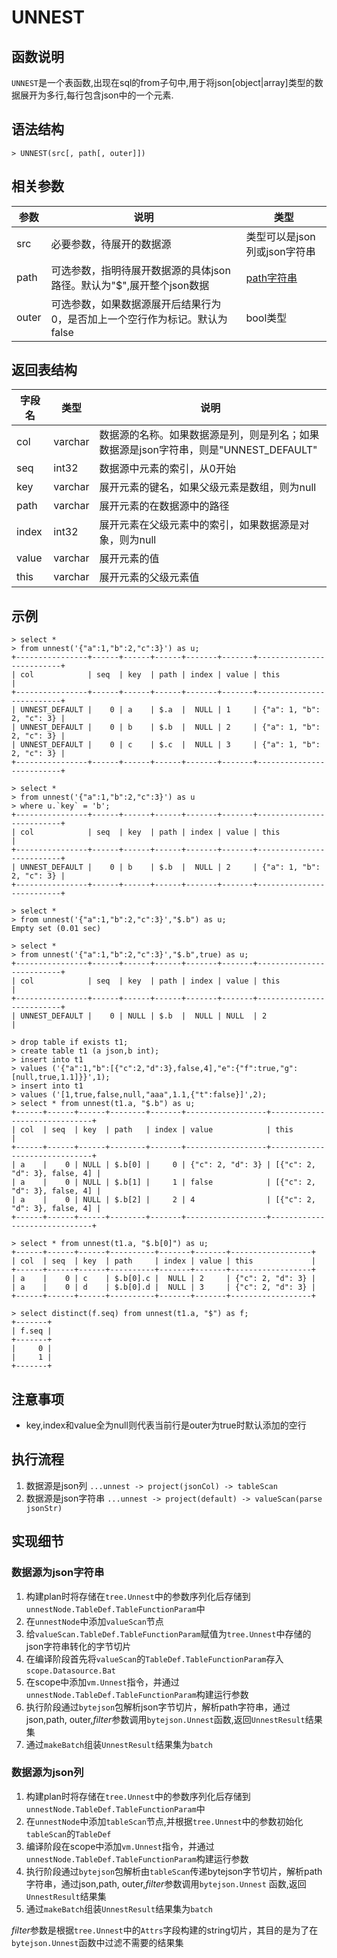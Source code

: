 # **UNNEST**

## **函数说明**

`UNNEST`是一个表函数,出现在sql的from子句中,用于将json[object|array]类型的数据展开为多行,每行包含json中的一个元素.

## **语法结构**

```
> UNNEST(src[, path[, outer]])
```

## **相关参数**

| 参数 | 说明                                       | 类型                                               |
|----------|------------------------------------------|--------------------------------------------------|
| src | 必要参数，待展开的数据源                             | 类型可以是json列或json字符串                               |
| path | 可选参数，指明待展开数据源的具体json路径。默认为"$",展开整个json数据 | [path字符串](../../../../container/bytejson/README.md) |
| outer | 可选参数，如果数据源展开后结果行为0，是否加上一个空行作为标记。默认为false | bool类型                                           |

## **返回表结构**

| 字段名 | 类型 | 说明                                                |
|-----|---------|---------------------------------------------------|
| col | varchar | 数据源的名称。如果数据源是列，则是列名；如果数据源是json字符串，则是"UNNEST_DEFAULT" |
| seq | int32 | 数据源中元素的索引，从0开始                                    |
|key    |varchar    | 展开元素的键名，如果父级元素是数组，则为null                          |
|path | varchar | 展开元素的在数据源中的路径                                     |
|index | int32 | 展开元素在父级元素中的索引，如果数据源是对象，则为null                     |
|value | varchar | 展开元素的值                                            |
|this | varchar | 展开元素的父级元素值                                        |

## **示例**

```
> select *
> from unnest('{"a":1,"b":2,"c":3}') as u;
+----------------+------+------+------+-------+-------+--------------------------+
| col            | seq  | key  | path | index | value | this                     |
+----------------+------+------+------+-------+-------+--------------------------+
| UNNEST_DEFAULT |    0 | a    | $.a  |  NULL | 1     | {"a": 1, "b": 2, "c": 3} |
| UNNEST_DEFAULT |    0 | b    | $.b  |  NULL | 2     | {"a": 1, "b": 2, "c": 3} |
| UNNEST_DEFAULT |    0 | c    | $.c  |  NULL | 3     | {"a": 1, "b": 2, "c": 3} |
+----------------+------+------+------+-------+-------+--------------------------+

> select *
> from unnest('{"a":1,"b":2,"c":3}') as u
> where u.`key` = 'b';
+----------------+------+------+------+-------+-------+--------------------------+
| col            | seq  | key  | path | index | value | this                     |
+----------------+------+------+------+-------+-------+--------------------------+
| UNNEST_DEFAULT |    0 | b    | $.b  |  NULL | 2     | {"a": 1, "b": 2, "c": 3} |
+----------------+------+------+------+-------+-------+--------------------------+

> select *
> from unnest('{"a":1,"b":2,"c":3}',"$.b") as u;
Empty set (0.01 sec)

> select *
> from unnest('{"a":1,"b":2,"c":3}',"$.b",true) as u;
+----------------+------+------+------+-------+-------+--------------------------+
| col            | seq  | key  | path | index | value | this                     |
+----------------+------+------+------+-------+-------+--------------------------+
| UNNEST_DEFAULT |    0 | NULL | $.b  |  NULL | NULL  | 2                        |

> drop table if exists t1;
> create table t1 (a json,b int);
> insert into t1
> values ('{"a":1,"b":[{"c":2,"d":3},false,4],"e":{"f":true,"g":[null,true,1.1]}}',1);
> insert into t1
> values ('[1,true,false,null,"aaa",1.1,{"t":false}]',2);
> select * from unnest(t1.a, "$.b") as u;
+------+------+------+--------+-------+------------------+------------------------------+
| col  | seq  | key  | path   | index | value            | this                         |
+------+------+------+--------+-------+------------------+------------------------------+
| a    |    0 | NULL | $.b[0] |     0 | {"c": 2, "d": 3} | [{"c": 2, "d": 3}, false, 4] |
| a    |    0 | NULL | $.b[1] |     1 | false            | [{"c": 2, "d": 3}, false, 4] |
| a    |    0 | NULL | $.b[2] |     2 | 4                | [{"c": 2, "d": 3}, false, 4] |
+------+------+------+--------+-------+------------------+------------------------------+

> select * from unnest(t1.a, "$.b[0]") as u;
+------+------+------+----------+-------+-------+------------------+
| col  | seq  | key  | path     | index | value | this             |
+------+------+------+----------+-------+-------+------------------+
| a    |    0 | c    | $.b[0].c |  NULL | 2     | {"c": 2, "d": 3} |
| a    |    0 | d    | $.b[0].d |  NULL | 3     | {"c": 2, "d": 3} |
+------+------+------+----------+-------+-------+------------------+

> select distinct(f.seq) from unnest(t1.a, "$") as f;
+-------+
| f.seq |
+-------+
|     0 |
|     1 |
+-------+
```

## **注意事项**

* key,index和value全为null则代表当前行是outer为true时默认添加的空行

## **执行流程**

1. 数据源是json列
   `...unnest -> project(jsonCol) -> tableScan`
2. 数据源是json字符串
   `...unnest -> project(default) -> valueScan(parse jsonStr)`

## **实现细节**

### 数据源为json字符串

1. 构建plan时将存储在`tree.Unnest`中的参数序列化后存储到`unnestNode.TableDef.TableFunctionParam`中
2. 在`unnestNode`中添加`valueScan`节点
3. 给`valueScan.TableDef.TableFunctionParam`赋值为`tree.Unnest`中存储的json字符串转化的字节切片
4. 在编译阶段首先将`valueScan`的`TableDef.TableFunctionParam`存入`scope.Datasource.Bat`
5. 在scope中添加`vm.Unnest`指令，并通过`unnestNode.TableDef.TableFunctionParam`构建运行参数
6. 执行阶段通过`bytejson`包解析json字节切片，解析path字符串，通过json,path, outer,*filter*参数调用`bytejson.Unnest`函数,返回`UnnestResult`结果集
7. 通过`makeBatch`组装`UnnestResult`结果集为`batch`

### 数据源为json列

1. 构建plan时将存储在`tree.Unnest`中的参数序列化后存储到`unnestNode.TableDef.TableFunctionParam`中
2. 在`unnestNode`中添加`tableScan`节点,并根据`tree.Unnest`中的参数初始化`tableScan`的`TableDef`
3. 编译阶段在scope中添加`vm.Unnest`指令，并通过`unnestNode.TableDef.TableFunctionParam`构建运行参数
4. 执行阶段通过`bytejson`包解析由`tableScan`传递bytejson字节切片，解析path字符串，通过json,path, outer,*filter*参数调用`bytejson.Unnest`
   函数,返回`UnnestResult`结果集
5. 通过`makeBatch`组装`UnnestResult`结果集为`batch`

*filter*参数是根据`tree.Unnest`中的`Attrs`字段构建的string切片，其目的是为了在`bytejson.Unnest`函数中过滤不需要的结果集

